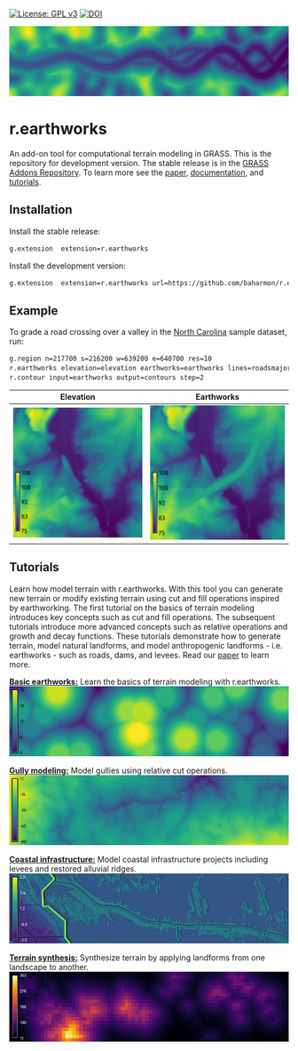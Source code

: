 [![License: GPL v3](https://img.shields.io/badge/License-GPLv3-blue.svg)](https://www.gnu.org/licenses/gpl-3.0)
[![DOI](https://zenodo.org/badge/DOI/10.5281/zenodo.15507391.svg)](https://doi.org/10.5281/zenodo.15507391)

![Elevation](paper/figure_1.png)

# r.earthworks

An add-on tool for computational terrain modeling in GRASS.
This is the repository for development version. 
The stable release is in the 
[GRASS Addons Repository](https://github.com/OSGeo/grass-addons).
To learn more see the 
[paper](https://raw.githubusercontent.com/baharmon/r.earthworks/main/paper/paper.pdf),
[documentation](https://grass.osgeo.org/grass85/manuals/addons/r.earthworks.html),
and [tutorials](https://grass-tutorials.osgeo.org/content/tutorials/earthworks/earthworks.html).

## Installation

Install the stable release:
```bash
g.extension  extension=r.earthworks
```

Install the development version:
```bash
g.extension  extension=r.earthworks url=https://github.com/baharmon/r.earthworks
```

## Example

To grade a road crossing over a valley in the
[North Carolina](https://grass.osgeo.org/sampledata/north_carolina/nc_basic_spm_grass7.zip)
sample dataset, run:

```bash
g.region n=217700 s=216200 w=639200 e=640700 res=10
r.earthworks elevation=elevation earthworks=earthworks lines=roadsmajor z=95 function=linear linear=0.25 operation=fill flat=25
r.contour input=earthworks output=contours step=2
```

| Elevation | Earthworks |
| --------- | ---------- |
| ![Elevation](r_earthworks_07.png) | ![Earthworks](r_earthworks_08.png) |

## Tutorials

Learn how model terrain with r.earthworks. 
With this tool you can generate new terrain
or modify existing terrain using cut and fill operations
inspired by earthworking.
The first tutorial on the basics of terrain modeling
introduces key concepts such as cut and fill operations.
The subsequent tutorials introduce more advanced concepts
such as relative operations and growth and decay functions.
These tutorials demonstrate how to generate terrain,
model natural landforms,
and model anthropogenic landforms - i.e. earthworks -
such as roads, dams, and levees.
Read our [paper](paper/paper.pdf) to learn more.

[**Basic earthworks:**](https://grass-tutorials.osgeo.org/content/tutorials/earthworks/basics.html)
Learn the basics of terrain modeling with r.earthworks.
![Basic earthworks](tutorials/images/basics_05.webp)

[**Gully modeling:**](https://grass-tutorials.osgeo.org/content/tutorials/earthworks/gullies.html)
Model gullies using relative cut operations.
![Gully modeling](tutorials/images/gullies_03.webp)

[**Coastal infrastructure:**](https://grass-tutorials.osgeo.org/content/tutorials/earthworks/levees.html)
Model coastal infrastructure projects including levees and restored alluvial ridges.
![Coastal infrastructure](tutorials/images/levees_08.webp)

[**Terrain synthesis:**](https://grass-tutorials.osgeo.org/content/tutorials/earthworks/synthesis.html)
Synthesize terrain by applying landforms from one landscape to another.
![Terrain synthesis](tutorials/images/synthesis_07.webp)